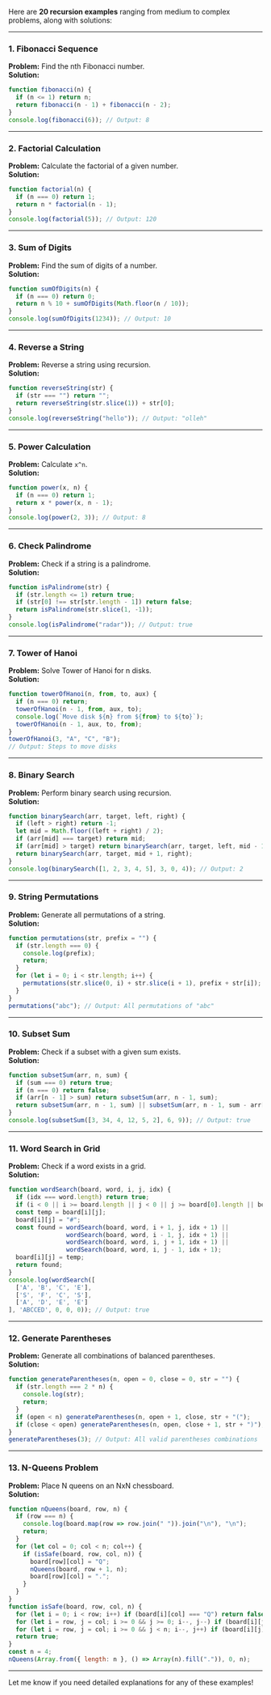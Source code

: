 Here are **20 recursion examples** ranging from medium to complex problems, along with solutions:

---

### **1. Fibonacci Sequence**
**Problem:** Find the nth Fibonacci number.  
**Solution:**  
```javascript
function fibonacci(n) {
  if (n <= 1) return n;
  return fibonacci(n - 1) + fibonacci(n - 2);
}
console.log(fibonacci(6)); // Output: 8
```

---

### **2. Factorial Calculation**
**Problem:** Calculate the factorial of a given number.  
**Solution:**  
```javascript
function factorial(n) {
  if (n === 0) return 1;
  return n * factorial(n - 1);
}
console.log(factorial(5)); // Output: 120
```

---

### **3. Sum of Digits**
**Problem:** Find the sum of digits of a number.  
**Solution:**  
```javascript
function sumOfDigits(n) {
  if (n === 0) return 0;
  return n % 10 + sumOfDigits(Math.floor(n / 10));
}
console.log(sumOfDigits(1234)); // Output: 10
```

---

### **4. Reverse a String**
**Problem:** Reverse a string using recursion.  
**Solution:**  
```javascript
function reverseString(str) {
  if (str === "") return "";
  return reverseString(str.slice(1)) + str[0];
}
console.log(reverseString("hello")); // Output: "olleh"
```

---

### **5. Power Calculation**
**Problem:** Calculate `x^n`.  
**Solution:**  
```javascript
function power(x, n) {
  if (n === 0) return 1;
  return x * power(x, n - 1);
}
console.log(power(2, 3)); // Output: 8
```

---

### **6. Check Palindrome**
**Problem:** Check if a string is a palindrome.  
**Solution:**  
```javascript
function isPalindrome(str) {
  if (str.length <= 1) return true;
  if (str[0] !== str[str.length - 1]) return false;
  return isPalindrome(str.slice(1, -1));
}
console.log(isPalindrome("radar")); // Output: true
```

---

### **7. Tower of Hanoi**
**Problem:** Solve Tower of Hanoi for n disks.  
**Solution:**  
```javascript
function towerOfHanoi(n, from, to, aux) {
  if (n === 0) return;
  towerOfHanoi(n - 1, from, aux, to);
  console.log(`Move disk ${n} from ${from} to ${to}`);
  towerOfHanoi(n - 1, aux, to, from);
}
towerOfHanoi(3, "A", "C", "B");
// Output: Steps to move disks
```

---

### **8. Binary Search**
**Problem:** Perform binary search using recursion.  
**Solution:**  
```javascript
function binarySearch(arr, target, left, right) {
  if (left > right) return -1;
  let mid = Math.floor((left + right) / 2);
  if (arr[mid] === target) return mid;
  if (arr[mid] > target) return binarySearch(arr, target, left, mid - 1);
  return binarySearch(arr, target, mid + 1, right);
}
console.log(binarySearch([1, 2, 3, 4, 5], 3, 0, 4)); // Output: 2
```

---

### **9. String Permutations**
**Problem:** Generate all permutations of a string.  
**Solution:**  
```javascript
function permutations(str, prefix = "") {
  if (str.length === 0) {
    console.log(prefix);
    return;
  }
  for (let i = 0; i < str.length; i++) {
    permutations(str.slice(0, i) + str.slice(i + 1), prefix + str[i]);
  }
}
permutations("abc"); // Output: All permutations of "abc"
```

---

### **10. Subset Sum**
**Problem:** Check if a subset with a given sum exists.  
**Solution:**  
```javascript
function subsetSum(arr, n, sum) {
  if (sum === 0) return true;
  if (n === 0) return false;
  if (arr[n - 1] > sum) return subsetSum(arr, n - 1, sum);
  return subsetSum(arr, n - 1, sum) || subsetSum(arr, n - 1, sum - arr[n - 1]);
}
console.log(subsetSum([3, 34, 4, 12, 5, 2], 6, 9)); // Output: true
```

---

### **11. Word Search in Grid**
**Problem:** Check if a word exists in a grid.  
**Solution:**  
```javascript
function wordSearch(board, word, i, j, idx) {
  if (idx === word.length) return true;
  if (i < 0 || i >= board.length || j < 0 || j >= board[0].length || board[i][j] !== word[idx]) return false;
  const temp = board[i][j];
  board[i][j] = "#";
  const found = wordSearch(board, word, i + 1, j, idx + 1) ||
                wordSearch(board, word, i - 1, j, idx + 1) ||
                wordSearch(board, word, i, j + 1, idx + 1) ||
                wordSearch(board, word, i, j - 1, idx + 1);
  board[i][j] = temp;
  return found;
}
console.log(wordSearch([
  ['A', 'B', 'C', 'E'],
  ['S', 'F', 'C', 'S'],
  ['A', 'D', 'E', 'E']
], 'ABCCED', 0, 0, 0)); // Output: true
```

---

### **12. Generate Parentheses**
**Problem:** Generate all combinations of balanced parentheses.  
**Solution:**  
```javascript
function generateParentheses(n, open = 0, close = 0, str = "") {
  if (str.length === 2 * n) {
    console.log(str);
    return;
  }
  if (open < n) generateParentheses(n, open + 1, close, str + "(");
  if (close < open) generateParentheses(n, open, close + 1, str + ")");
}
generateParentheses(3); // Output: All valid parentheses combinations
```

---

### **13. N-Queens Problem**
**Problem:** Place N queens on an NxN chessboard.  
**Solution:**  
```javascript
function nQueens(board, row, n) {
  if (row === n) {
    console.log(board.map(row => row.join(" ")).join("\n"), "\n");
    return;
  }
  for (let col = 0; col < n; col++) {
    if (isSafe(board, row, col, n)) {
      board[row][col] = "Q";
      nQueens(board, row + 1, n);
      board[row][col] = ".";
    }
  }
}
function isSafe(board, row, col, n) {
  for (let i = 0; i < row; i++) if (board[i][col] === "Q") return false;
  for (let i = row, j = col; i >= 0 && j >= 0; i--, j--) if (board[i][j] === "Q") return false;
  for (let i = row, j = col; i >= 0 && j < n; i--, j++) if (board[i][j] === "Q") return false;
  return true;
}
const n = 4;
nQueens(Array.from({ length: n }, () => Array(n).fill(".")), 0, n);
```

---

Let me know if you need detailed explanations for any of these examples!